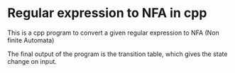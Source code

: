 # Regular expression to NFA in cpp

This is a cpp program to convert a given regular expression to NFA (Non finite Automata)

The final output of the program is the transition table, which gives the state change on input.
